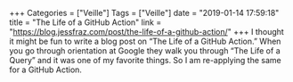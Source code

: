 +++
Categories = ["Veille"]
Tags = ["Veille"]
date = "2019-01-14 17:59:18"
title = "The Life of a GitHub Action"
link = "https://blog.jessfraz.com/post/the-life-of-a-github-action/"
+++
I thought it might be fun to write a blog post on “The Life of a GitHub Action.” When you go through orientation at Google they walk you through “The Life of a Query” and it was one of my favorite things. So I am re-applying the same for a GitHub Action.